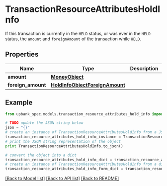 # TransactionResourceAttributesHoldInfo

If this transaction is currently in the `HELD` status, or was ever in the `HELD` status, the `amount` and `foreignAmount` of the transaction while `HELD`. 

## Properties

Name | Type | Description | Notes
------------ | ------------- | ------------- | -------------
**amount** | [**MoneyObject**](MoneyObject.md) |  | 
**foreign_amount** | [**HoldInfoObjectForeignAmount**](HoldInfoObjectForeignAmount.md) |  | 

## Example

```python
from upbank_spec.models.transaction_resource_attributes_hold_info import TransactionResourceAttributesHoldInfo

# TODO update the JSON string below
json = "{}"
# create an instance of TransactionResourceAttributesHoldInfo from a JSON string
transaction_resource_attributes_hold_info_instance = TransactionResourceAttributesHoldInfo.from_json(json)
# print the JSON string representation of the object
print TransactionResourceAttributesHoldInfo.to_json()

# convert the object into a dict
transaction_resource_attributes_hold_info_dict = transaction_resource_attributes_hold_info_instance.to_dict()
# create an instance of TransactionResourceAttributesHoldInfo from a dict
transaction_resource_attributes_hold_info_form_dict = transaction_resource_attributes_hold_info.from_dict(transaction_resource_attributes_hold_info_dict)
```
[[Back to Model list]](../README.md#documentation-for-models) [[Back to API list]](../README.md#documentation-for-api-endpoints) [[Back to README]](../README.md)


